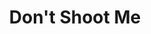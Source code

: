 ---
pid: CH429
title: Don't Shoot Me
location_transcription: Down town
zipcode: '19111'
outside_phl: 
neighborhood: Lawndale,Castor Gardens
age: '28'
age_range: 20-29
instagram: 
image_file_name: CH_429.jpg
proposal_transcription: A young black male with his hands up and a shirt that says
  Black Lives Matter
topic: 
topic_summary: 
type: 
keywords_other: 
credit: Juan Arary
image_labels: 
twitter: 
facebook: 
permalink: "/monuments/ch429/"
layout: item-page
---